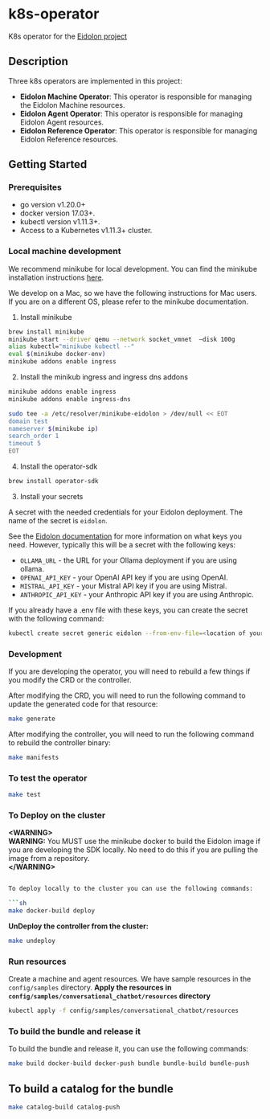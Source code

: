 # k8s-operator
K8s operator for the [Eidolon project](http://www.eidolonai.com)

## Description
Three k8s operators are implemented in this project:
- **Eidolon Machine Operator**: This operator is responsible for managing the Eidolon Machine resources.
- **Eidolon Agent Operator**: This operator is responsible for managing Eidolon Agent resources.
- **Eidolon Reference Operator**: This operator is responsible for managing Eidolon Reference resources.

## Getting Started

### Prerequisites
- go version v1.20.0+
- docker version 17.03+.
- kubectl version v1.11.3+.
- Access to a Kubernetes v1.11.3+ cluster.


### Local machine development
We recommend minikube for local development.  You can find the minikube installation instructions [here](https://minikube.sigs.k8s.io/docs/start/).

We develop on a Mac, so we have the following instructions for Mac users.  If you are on a different OS, please refer to the minikube documentation.

1. Install minikube
```sh
brew install minikube
minikube start --driver qemu --network socket_vmnet  —disk 100g
alias kubectl="minikube kubectl --"   
eval $(minikube docker-env)
minikube addons enable ingress 
```
2. Install the minikub ingress and ingress dns addons
```sh
minikube addons enable ingress
minikube addons enable ingress-dns

sudo tee -a /etc/resolver/minikube-eidolon > /dev/null << EOT
domain test
nameserver $(minikube ip)
search_order 1
timeout 5
EOT
```

4. Install the operator-sdk
```sh
brew install operator-sdk
```

3. Install your secrets

A secret with the needed credentials for your Eidolon deployment. The name of the secret is `eidolon`.

See the [Eidolon documentation](https://www.eidolonai.com) for more information on what keys you need. 
However, typically this will be a secret with the following keys:
- `OLLAMA_URL` - the URL for your Ollama deployment if you are using ollama.
- `OPENAI_API_KEY` - your OpenAI API key if you are using OpenAI.
- `MISTRAL_API_KEY` - your Mistral API key if you are using Mistral.
- `ANTHROPIC_API_KEY` - your Anthropic API key if you are using Anthropic.

If you already have a .env file with these keys, you can create the secret with the following command:
```sh
kubectl create secret generic eidolon --from-env-file=<location of your env file>/.env
```

### Development
If you are developing the operator, you will need to rebuild a few things if you modify the CRD or the controller.

After modifying the CRD, you will need to run the following command to update the generated code for that resource:

```sh
make generate
```

After modifying the controller, you will need to run the following command to rebuild the controller binary:

```sh
make manifests
```

### To test the operator

```sh
make test
```

### To Deploy on the cluster

**\<WARNING>**
<br/>
**WARNING:** You MUST use the minikube docker to build the Eidolon image if you are developing the SDK locally. No need to do this if you are pulling the image from a repository.
<br/>
**\</WARNING>**

```sh 

To deploy locally to the cluster you can use the following commands:

```sh
make docker-build deploy
```

**UnDeploy the controller from the cluster:**

```sh
make undeploy
```

### Run resources

Create a machine and agent resources. We have sample resources in the `config/samples` directory.
**Apply the resources in `config/samples/conversational_chatbot/resources` directory**

```sh
kubectl apply -f config/samples/conversational_chatbot/resources
```

### To build the bundle and release it

To build the bundle and release it, you can use the following commands:

```sh
make build docker-build docker-push bundle bundle-build bundle-push
```

## To build a catalog for the bundle

```sh
make catalog-build catalog-push
```
